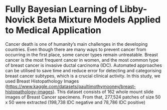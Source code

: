 # Fully Bayesian Learning of Libby-Novick Beta Mixture Models Applied to Medical Application

Cancer death is one of humanity’s main challenges in
the developing countries. Even though there are many ways
to prevent cancer from occurring in the first place, some
cancer types remain untreatable. Breast cancer is the
most frequent cancer in women, and the most common type
of breast cancer is invasive ductal carcinoma (IDC).
Automated approaches can be utilised to save time and reduce
error for detecting and categorising breast cancer subtypes,
which is a crucial clinical activity. In this study, we used
Breast Histopathology Images (https://www.kaggle.com/datasets/paultimothymooney/breast-histopathology-images). This dataset consists of 162
whole mount slide images of Breast Cancer specimens. From
that, 277,524 patches of size 50 x 50 were extracted (198,738
IDC negative and 78,786 IDC positive)
